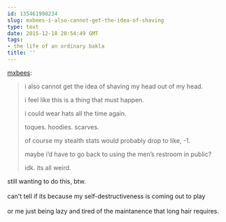 ```yaml
---
id: 135461998234
slug: mxbees-i-also-cannot-get-the-idea-of-shaving
type: text
date: 2015-12-18 20:54:49 GMT
tags:
- the life of an ordinary bakla
title: ''
---
```

<p><a class="tumblr_blog" href="http://mxbees.tumblr.com/post/135453719404">mxbees</a>:</p>
<blockquote>
<p>i also cannot get the idea of shaving my head out of my head.</p>

<p>i feel like this is a thing that must happen.</p>

<p>i could wear hats all the time again.</p>

<p>toques. hoodies. scarves.</p>

<p>of course my stealth stats would probably drop to like, -1.</p>

<p>maybe i’d have to go back to using the men’s restroom in public?</p>

<p>idk. its all weird.</p>
</blockquote>

<p>still wanting to do this, btw.<br/><br/>can't tell if its because my self-destructiveness is coming out to play<br/><br/>or me just being lazy and tired of the maintanence that long hair requires.</p>